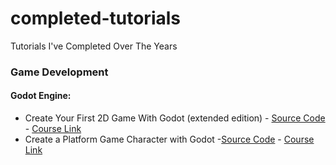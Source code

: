 # completed-tutorials
Tutorials I've Completed Over The Years

### Game Development
#### Godot Engine:
-  Create Your First 2D Game With Godot (extended edition) - [Source Code](https://github.com/bitVivAZ/completed-tutorials/tree/master/Game%20Dev/Godot%20Engine/GDQuest) - [Course Link](https://gdquest.mavenseed.com/courses/create-your-first-2d-game-with-godot-extended-edition)
- Create a Platform Game Character with Godot -[Source Code](https://github.com/bitVivAZ/completed-tutorials/tree/master/Game%20Dev/Godot%20Engine/GDQuest/Create%20a%20Platform%20Game%20Character%20with%20Godot) - [Course Link](https://gdquest.mavenseed.com/courses/code-a-professional-platform-game-character-with-godot)
